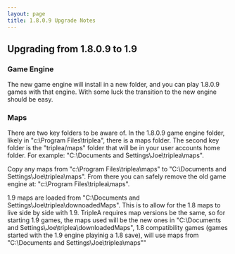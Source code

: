 ```yaml
---
layout: page
title: 1.8.0.9 Upgrade Notes
---
```


## Upgrading from 1.8.0.9 to 1.9


### Game Engine
The new game engine will install in a new folder, and you can play 1.8.0.9 games with that engine. With some luck the transition to the new engine should be easy.


### Maps
There are two key folders to be aware of. In the 1.8.0.9 game engine folder, likely in "c:\Program Files\triplea", there is a maps folder. The second key folder is the "triplea/maps" folder that will be in your user accounts home folder. For example: "C:\Documents and Settings\Joe\triplea\maps".

Copy any maps from "c:\Program Files\triplea\maps" to "C:\Documents and Settings\Joe\triplea\maps". From there you can safely remove the old game engine at: "c:\Program Files\triplea\maps".

1.9 maps are loaded from "C:\Documents and Settings\Joe\triplea\downoadedMaps". This is to allow for the 1.8 maps to live side by side with 1.9. TripleA requires map versions be the same, so for starting 1.9 games, the maps used will be the new ones in "C:\Documents and Settings\Joe\triplea\downloadedMaps", 1.8 compatibility games (games started with the 1.9 engine playinig a 1.8 save), will use maps from "C:\Documents and Settings\Joe\triplea\maps""

 
